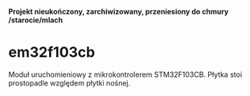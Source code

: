 __Projekt nieukończony, zarchiwizowany, przeniesiony do chmury /starocie/mlach__
# em32f103cb
Moduł uruchomieniowy z mikrokontrolerem STM32F103CB.
Płytka stoi prostopadle względem płytki nośnej.
